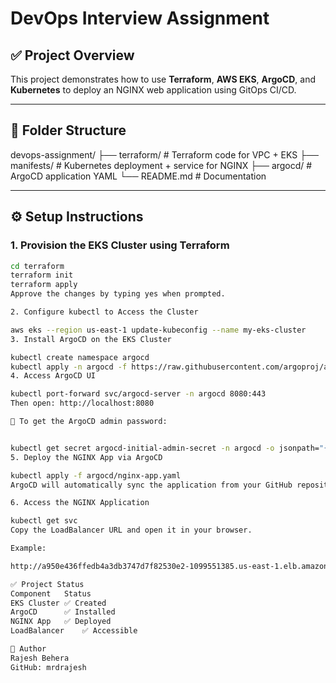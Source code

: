 # DevOps Interview Assignment

## ✅ Project Overview

This project demonstrates how to use **Terraform**, **AWS EKS**, **ArgoCD**, and **Kubernetes** to deploy an NGINX web application using GitOps CI/CD.

---

## 📁 Folder Structure

devops-assignment/
├── terraform/ # Terraform code for VPC + EKS
├── manifests/ # Kubernetes deployment + service for NGINX
├── argocd/ # ArgoCD application YAML
└── README.md # Documentation


---

## ⚙️ Setup Instructions

### 1. Provision the EKS Cluster using Terraform

```bash
cd terraform
terraform init
terraform apply
Approve the changes by typing yes when prompted.

2. Configure kubectl to Access the Cluster

aws eks --region us-east-1 update-kubeconfig --name my-eks-cluster
3. Install ArgoCD on the EKS Cluster

kubectl create namespace argocd
kubectl apply -n argocd -f https://raw.githubusercontent.com/argoproj/argo-cd/stable/manifests/install.yaml
4. Access ArgoCD UI

kubectl port-forward svc/argocd-server -n argocd 8080:443
Then open: http://localhost:8080

🔑 To get the ArgoCD admin password:


kubectl get secret argocd-initial-admin-secret -n argocd -o jsonpath="{.data.password}" | base64 --decode
5. Deploy the NGINX App via ArgoCD

kubectl apply -f argocd/nginx-app.yaml
ArgoCD will automatically sync the application from your GitHub repository.

6. Access the NGINX Application

kubectl get svc
Copy the LoadBalancer URL and open it in your browser.

Example:

http://a950e436ffedb4a3db3747d7f82530e2-1099551385.us-east-1.elb.amazonaws.com

✅ Project Status
Component	Status
EKS Cluster	✅ Created
ArgoCD  	✅ Installed
NGINX App	✅ Deployed
LoadBalancer	✅ Accessible

👤 Author
Rajesh Behera
GitHub: mrdrajesh
